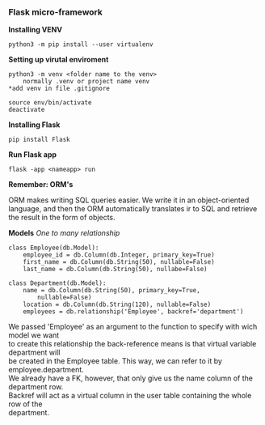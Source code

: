 ### Flask micro-framework

**Installing VENV**
  
    python3 -m pip install --user virtualenv  
    
**Setting up virutal enviroment**
  
    python3 -m venv <folder name to the venv>
	    normally .venv or project name venv
    *add venv in file .gitignore
      
    source env/bin/activate  
    deactivate  
  
**Installing Flask**
  
    pip install Flask
  
**Run Flask app**
  
    flask -app <nameapp> run


**Remember: ORM's**

ORM makes writing SQL queries easier. We write it in an object-oriented  
language, and then the ORM automatically translates ir to SQL and retrieve  
the result in the form of objects.

**Models**
*One to many relationship*

	class Employee(db.Model):
		employee_id = db.Column(db.Integer, primary_key=True)
		first_name = db.Column(db.String(50), nullable=False)
		last_name = db.Column(db.String(50), nullabe=False)
		
	class Department(db.Model):
		name = db.Column(db.String(50), primary_key=True, 
			nullable=False)
		location = db.Column(db.String(120), nullable=False)
		employees = db.relationship('Employee', backref='department')

We passed 'Employee' as an argument to the function to specify  with wich model we want  
to create this relationship the back-reference means is that virtual variable department will   
be created in the Employee table. This way, we can refer to it by employee.department.  
We already have a FK, however, that only give us the name column of the department row.  
Backref will act as a virtual column in the user table containing the whole row of the  
department.